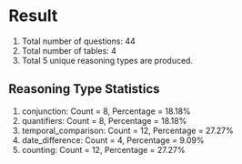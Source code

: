 # Result<br/>
1. Total number of questions: 44<br/>
2. Total number of tables: 4<br/>
3. Total 5 unique reasoning types are produced.<br/>
## **Reasoning Type Statistics**<br/>
1. conjunction: Count = 8, Percentage = 18.18%<br/>
2. quantifiers: Count = 8, Percentage = 18.18%<br/>
3. temporal_comparison: Count = 12, Percentage = 27.27%<br/>
4. date_difference: Count = 4, Percentage = 9.09%<br/>
5. counting: Count = 12, Percentage = 27.27%<br/>
